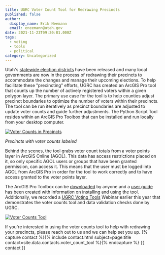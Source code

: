 ```yaml
---
title: UGRC Voter Count Tool for Redrawing Precincts
published: false
author:
  display_name: Erik Neemann
  email: eneemann@utah.gov
date: 2021-11-23T09:30:01.000Z
tags:
  - voting
  - tools
  - political
category: Uncategorized
---
```


Utah's [statewide election districts](https://opendata.gis.utah.gov/search?q=election) have been released and many local governments are now in the process of redrawing their precincts to accommodate the changes and manage their upcoming elections. To help facilitate these "precincting" efforts, UGRC has created an ArcGIS Pro tool that counts up the number of actively registered voters within a given polygon layer. The primary use case for the tool is to help counties adjust precinct boundaries to optimize the number of voters within their precincts. The tool can be run iteratively as precinct boundaries are adjusted to update voter counts and guide further adjustments. The Python Script Tool resides within an ArcGIS Pro Toolbox that can be installed and run locally from your desktop computer.

[![Voter Counts in Precincts](/images/404.png "Voter Counts in Precincts")](/images/404.png)

_Precincts with voter counts labeled_


Behind the scenes, the tool grabs voter count totals from a voter points layer in ArcGIS Online (AGOL). This data has access restrictions placed on it, so only specific AGOL users or groups that have been granted permission, can access it. This means that the user must be logged into AGOL from ArcGIS Pro in order for the tool to work correctly and to have access granted to the voter points layer.

The ArcGIS Pro Toolbox can be [downloaded](https://drive.google.com/file/d/1i9OZdYVBkDs-EeFu9JItVTk8rNCs1K0M/view?usp=sharing) by anyone and a [user guide](https://docs.google.com/document/d/1BG-FPROoZkfsoAScDLLSvHGMLuFucdlzaJRILp33rSk) has been created with information on installing and using the tool. Additionally, we recorded a [UGRC Voting Tools](https://drive.google.com/file/d/1i6ZIwuJjlA0MXdaIxbQcsvUO8nTrkFqe/view) Webinar earlier this year that demonstrates the voter counts tool and data validation checks done by UGRC.

[![Voter Counts Tool](/images/404.png "Voter Counts Tool")](/images/404.png)

If you're interested in using the voter counts tool to help with redrawing your precincts, please reach out to us and we can help set you up. {% capture contact %}{% include contact.html subject=page.title contact=site.data.contacts.voter_count_tool %}{% endcapture %}
{{ contact }}
